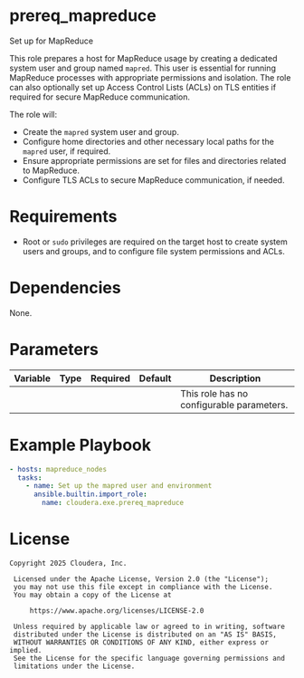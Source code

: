 # prereq_mapreduce

Set up for MapReduce

This role prepares a host for MapReduce usage by creating a dedicated system user and group named `mapred`. This user is essential for running MapReduce processes with appropriate permissions and isolation. The role can also optionally set up Access Control Lists (ACLs) on TLS entities if required for secure MapReduce communication.

The role will:
- Create the `mapred` system user and group.
- Configure home directories and other necessary local paths for the `mapred` user, if required.
- Ensure appropriate permissions are set for files and directories related to MapReduce.
- Configure TLS ACLs to secure MapReduce communication, if needed.

# Requirements

- Root or `sudo` privileges are required on the target host to create system users and groups, and to configure file system permissions and ACLs.

# Dependencies

None.

# Parameters

| Variable | Type | Required | Default | Description |
| --- | --- | --- | --- | --- |
| | | | | This role has no configurable parameters. |

# Example Playbook

```yaml
- hosts: mapreduce_nodes
  tasks:
    - name: Set up the mapred user and environment
      ansible.builtin.import_role:
        name: cloudera.exe.prereq_mapreduce
```

# License

```
Copyright 2025 Cloudera, Inc.

 Licensed under the Apache License, Version 2.0 (the "License");
 you may not use this file except in compliance with the License.
 You may obtain a copy of the License at

     https://www.apache.org/licenses/LICENSE-2.0

 Unless required by applicable law or agreed to in writing, software
 distributed under the License is distributed on an "AS IS" BASIS,
 WITHOUT WARRANTIES OR CONDITIONS OF ANY KIND, either express or implied.
 See the License for the specific language governing permissions and
 limitations under the License.
```
